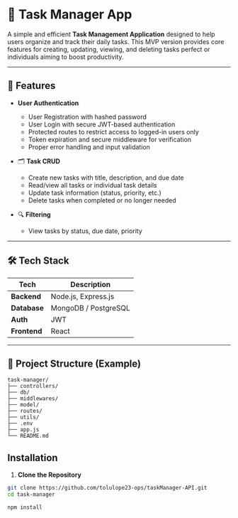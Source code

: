 # 📝 Task Manager App

A simple and efficient **Task Management Application** designed to help users organize and track their daily tasks. This MVP version provides core features for creating, updating, viewing, and deleting tasks perfect or individuals aiming to boost productivity.

---

## 🚀 Features

- **User Authentication**
  - User Registration with hashed password
  - User Login with secure JWT-based authentication
  - Protected routes to restrict access to logged-in users only
  - Token expiration and secure middleware for verification
  - Proper error handling and input validation

- 🗂️ **Task CRUD**
  - Create new tasks with title, description, and due date
  - Read/view all tasks or individual task details
  - Update task information (status, priority, etc.)
  - Delete tasks when completed or no longer needed


- 🔍 **Filtering**
  - View tasks by status, due date, priority

---

## 🛠️ Tech Stack

| Tech        | Description               |
|-------------|---------------------------|
| **Backend** | Node.js, Express.js       |
| **Database**| MongoDB / PostgreSQL      |
| **Auth**    | JWT      |
| **Frontend**| React |

---

## 📁 Project Structure (Example)
```
task-manager/
├── controllers/
├── db/
├── middlewares/
├── model/
├── routes/
├── utils/
├── .env
├── app.js
└── README.md
```

## Installation

1. **Clone the Repository**

```bash
git clone https://github.com/tolulope23-ops/taskManager-API.git
cd task-manager

npm install
